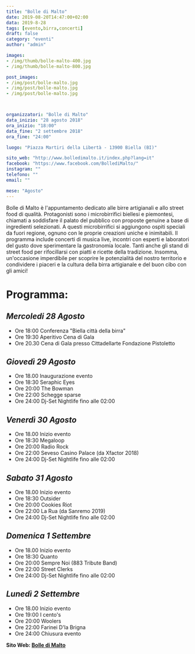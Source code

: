 ```yaml
---
title: "Bolle di Malto"
date: 2019-08-20T14:47:00+02:00
data: 2019-8-28
tags: [evento,birra,concerti]
draft: false
category: "eventi"
author: "admin"

images: 
- /img/thumb/bolle-malto-400.jpg
- /img/thumb/bolle-malto-800.jpg

post_images: 
- /img/post/bolle-malto.jpg
- /img/post/bolle-malto.jpg
- /img/post/bolle-malto.jpg



organizzatori: "Bolle di Malto"
data_inizio: "28 agosto 2018"
ora_inizio: "18:00"
data_fine: "2 settembre 2018"
ora_fine: "24:00"

luogo: "Piazza Martiri della Libertà - 13900 Biella (BI)"

sito_web: "http://www.bolledimalto.it/index.php?lang=it"
facebook: "https://www.facebook.com/BollediMalto/"
instagram: ""
telefono: ""
email: ""

mese: "Agosto"
---
```

Bolle di Malto è l'appuntamento dedicato alle birre artigianali e allo street food di qualità. Protagonisti sono i microbirrifici biellesi e piemontesi, chiamati a soddisfare il palato del pubblico con proposte genuine a base di ingredienti selezionati. A questi microbirrifici si aggiungono ospiti speciali da fuori regione, ognuno con le proprie creazioni uniche e inimitabili.
Il programma include concerti di musica live, incontri con esperti e laboratori del gusto dove sperimentare la gastronomia locale. Tanti anche gli stand di street food per rifocillarsi con piatti e ricette della tradizione.
Insomma, un'occasione imperdibile per scoprire le potenzialità del nostro territorio e condividere i piaceri e la cultura della birra artigianale e del buon cibo con gli amici!

# Programma:

## *Mercoledi 28 Agosto*
* Ore 18:00 Conferenza "Biella città della birra"
* Ore 19:30 Aperitivo Cena di Gala
* Ore 20.30 Cena di Gala presso Cittadellarte Fondazione Pistoletto 

## *Giovedì 29 Agosto*
* Ore 18.00 Inaugurazione evento
* Ore 18:30 Seraphic Eyes
* Ore 20:00 The Bowman
* Ore 22:00 Schegge sparse
* Ore 24:00 Dj-Set Nightlife fino alle 02:00

## *Venerdì 30 Agosto*
* Ore 18.00 Inizio evento
* Ore 18:30 Megaloop
* Ore 20:00 Radio Rock
* Ore 22:00 Seveso Casino Palace (da Xfactor 2018)
* Ore 24:00 Dj-Set Nightlife fino alle 02:00

## *Sabato 31 Agosto*
* Ore 18.00 Inizio evento
* Ore 18:30 Outsider
* Ore 20:00 Cookies Riot
* Ore 22:00 La Rua (da Sanremo 2019)
* Ore 24:00 Dj-Set Nightlife fino alle 02:00

## *Domenica 1 Settembre*
* Ore 18.00 Inizio evento
* Ore 18:30 Quanto
* Ore 20:00 Sempre Noi (883 Tribute Band)
* Ore 22:00 Street Clerks
* Ore 24:00 Dj-Set Nightlife fino alle 02:00

## *Lunedì 2 Settembre*
* Ore 18.00 Inizio evento
* Ore 19:00 I cento's
* Ore 20:00 Woolers
* Ore 22:00 Farinei D'la Brigna
* Ore 24:00 Chiusura evento


**Sito Web: [Bolle di Malto](http://www.bolledimalto.it/)**
